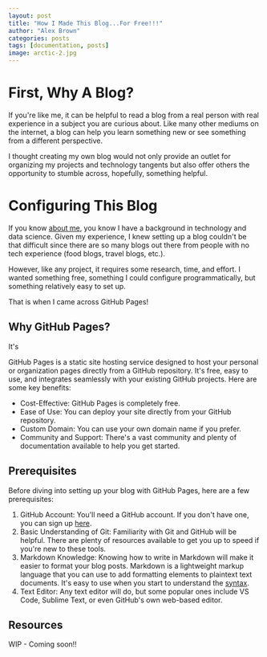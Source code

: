 ```yaml
---
layout: post
title: "How I Made This Blog...For Free!!!"
author: "Alex Brown"
categories: posts
tags: [documentation, posts]
image: arctic-2.jpg
---
```


# First, Why A Blog?

If you're like me, it can be helpful to read a blog from a real person with real experience in a subject you are curious about. Like many other mediums on the internet, a blog can help you learn something new or see something from a different perspective.

I thought creating my own blog would not only provide an outlet for organizing my projects and technology tangents but also offer others the opportunity to stumble across, hopefully, something helpful.

# Configuring This Blog

If you know [about me](https://a-bro-0227.github.io/about-the-author), you know I have a background in technology and data science. Given my experience, I knew setting up a blog couldn't be that difficult since there are so many blogs out there from people with no tech experience (food blogs, travel blogs, etc.).

However, like any project, it requires some research, time, and effort. I wanted something free, something I could configure programmatically, but something relatively easy to set up.

That is when I came across GitHub Pages!

## Why GitHub Pages?

It's 

GitHub Pages is a static site hosting service designed to host your personal or organization pages directly from a GitHub repository. It's free, easy to use, and integrates seamlessly with your existing GitHub projects. Here are some key benefits:

- Cost-Effective: GitHub Pages is completely free.
- Ease of Use: You can deploy your site directly from your GitHub repository.
- Custom Domain: You can use your own domain name if you prefer.
- Community and Support: There's a vast community and plenty of documentation available to help you get started.

## Prerequisites

Before diving into setting up your blog with GitHub Pages, here are a few prerequisites:

1. GitHub Account: You'll need a GitHub account. If you don't have one, you can sign up [here](https://github.com/).
2. Basic Understanding of Git: Familiarity with Git and GitHub will be helpful. There are plenty of resources available to get you up to speed if you're new to these tools.
3. Markdown Knowledge: Knowing how to write in Markdown will make it easier to format your blog posts. Markdown is a lightweight markup language that you can use to add formatting elements to plaintext text documents. It's easy to use when you start to understand the [syntax](https://github.com/lifeparticle/Markdown-Cheatsheet).
4. Text Editor: Any text editor will do, but some popular ones include VS Code, Sublime Text, or even GitHub's own web-based editor.

## Resources

WIP - Coming soon!!